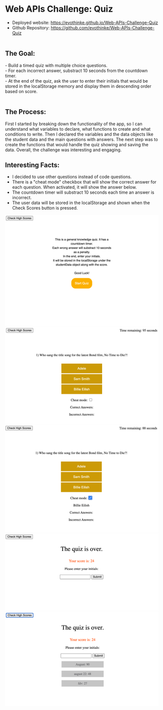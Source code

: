 <h1>Web APIs Challenge: Quiz</h1>

- Deployed website: https://evothinke.github.io/Web-APIs-Challenge-Quiz <br>
- Github Repository: https://github.com/evothinke/Web-APIs-Challenge-Quiz<br><br>


<h2>The Goal:</h2>
- Build a timed quiz with multiple choice questions.<br>
- For each incorrect answer, substract 10 seconds from the countdown timer.<br>
- At the end of the quiz, ask the user to enter their initials that would be stored in the localStorage memory and display them in descending order based on score.<br><br>


<h2>The Process:</h2>

First I started by breaking down the functionality of the app, so I can understand what variables to declare, what functions to create and what conditions to write.
Then I declared the variables and the data objects like the student data and the main questions with answers.
The next step was to create the functions that would handle the quiz showing and saving the data.
Overall, the challenge was interesting and engaging. 


<h2>Interesting Facts:</h2>

- I decided to use other questions instead of code questions.
- There is a "cheat mode" checkbox that will show the correct answer for each question. When activated, it will show the answer below.
- The countdown timer will substract 10 seconds each time an answer is incorrect.
- The user data will be stored in the localStorage and shown when the Check Scores button is pressed.

![screenshot of the project](./assets/Images/1.png?raw=true "Project Screenshot")
![screenshot of the project](./assets/Images/2.png?raw=true "Project Screenshot")
![screenshot of the project](./assets/Images/3.png?raw=true "Project Screenshot")
![screenshot of the project](./assets/Images/4.png?raw=true "Project Screenshot")
![screenshot of the project](./assets/Images/5.png?raw=true "Project Screenshot")


